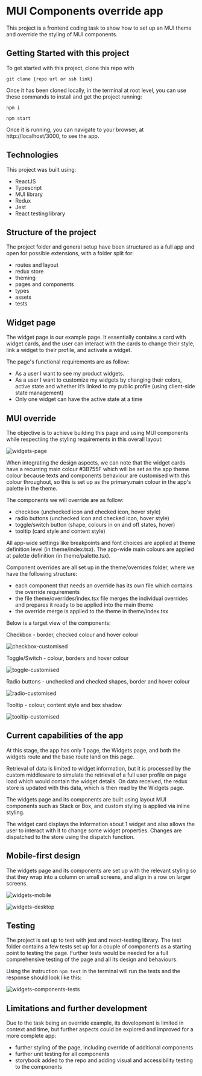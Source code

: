 # MUI Components override app

This project is a frontend coding task to show how to set up an MUI theme and override the styling of MUI components.

## Getting Started with this project

To get started with this project, clone this repo with

`git clone {repo url or ssh link}`

Once it has been cloned locally, in the terminal at root level, you can use these commands to install and get the project running:

`npm i`

`npm start`

Once it is running, you can navigate to your browser, at http://localhost/3000, to see the app.

## Technologies

This project was built using:

- ReactJS
- Typescript
- MUI library
- Redux
- Jest
- React testing library

## Structure of the project

The project folder and general setup have been structured as a full app and open for possible extensions, with a folder split for:

- routes and layout
- redux store
- theming
- pages and components
- types
- assets
- tests

## Widget page

The widget page is our example page. It essentially contains a card with widget cards, and the user can interact with the cards to change their style, link a widget to their profile, and activate a widget.

The page's functional requirements are as follow:

- As a user I want to see my product widgets.
- As a user I want to customize my widgets by changing their colors, active state and
  whether it’s linked to my public profile (using client-side state management)
- Only one widget can have the active state at a time

## MUI override

The objective is to achieve building this page and using MUI components while respectiing the styling requirements in this overall layout:

![widgets-page](./screenshots/image.png)

When integrating the design aspects, we can note that the widget cards have a recurring main colour #3B755F which will be set as the app theme colour because texts and components behaviour are customised with this colour throughout, so this is set up as the primary.main colour in the app's palette in the theme.

The components we will override are as follow:

- checkbox (unchecked icon and checked icon, hover style)
- radio buttons (unchecked icon and checked icon, hover style)
- toggle/switch button (shape, colours in on and off states, hover)
- tooltip (card style and content style)

All app-wide settings like breakpoints and font choices are applied at theme definition level (in theme/index.tsx). The app-wide main colours are applied at palette definition (in theme/palette.tsx).

Component overrides are all set up in the theme/overrides folder, where we have the following structure:

- each component that needs an override has its own file which contains the override requirements
- the file theme/overrides/index.tsx file merges the individual overrides and prepares it ready to be applied into the main theme
- the override merge is applied to the theme in theme/index.tsx

Below is a target view of the components:

Checkbox - border, checked colour and hover colour

![checkbox-customised](./screenshots/image-4.png)

Toggle/Switch - colour, borders and hover colour

![toggle-customised](./screenshots/image-5.png)

Radio buttons - unchecked and checked shapes, border and hover colour

![radio-customised](./screenshots/image-7.png)

Tooltip - colour, content style and box shadow

![tooltip-customised](./screenshots/image-8.png)

## Current capabilities of the app

At this stage, the app has only 1 page, the Widgets page, and both the widgets route and the base route land on this page.

Retrieval of data is limited to widget information, but it is processed by the custom middleware to simulate the retrieval of a full user profile on page load which would contain the widget details. On data received, the redux store is updated with this data, which is then read by the Widgets page.

The widgets page and its components are built using layout MUI components such as Stack or Box, and custom styling is applied via inline styling.

The widget card displays the information about 1 widget and also allows the user to interact with it to change some widget properties. Changes are dispatched to the store using the dispatch function.

## Mobile-first design

The widgets page and its components are set up with the relevant styling so that they wrap into a column on small screens, and align in a row on larger screens.

![widgets-mobile](./screenshots/image-1.png)

![widgets-desktop](./screenshots/image-3.png)

## Testing

The project is set up to test with jest and react-testing library. The test folder contains a few tests set up for a couple of components as a starting point to testing the page. Further tests would be needed for a full comprehensive testing of the page and all its design and behaviours.

Using the instruction `npm test` in the terminal will run the tests and the response should look like this:

![widgets-components-tests](./screenshots/image-2.png)

## Limitations and further development

Due to the task being an override example, its development is limited in context and time, but further aspects could be explored and improved for a more complete app:

- further styling of the page, including override of additional components
- further unit testing for all components
- storybook added to the repo and adding visual and accessibility testing to the components
